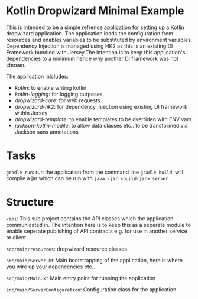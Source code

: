 # Kotlin Dropwizard Minimal Example

This is intended to be a simple refrence application for setting up a Kotlin dropwizard application.
The application loads the configuration from resources and enables variables to be substituted by environment variables. Dependency Injection is managed using HK2 as this is an existing DI Framework bundled with Jersey.The intention is to keep this application's dependencies to a minimum hence why another DI framework was not chosen.

The application inlcludes:
* _kotlin_: to enable writing kotlin
* _kotlin-logging_: for logging purposes
* _dropwizard-core_: for web requests
* _dropwizard-hk2_: for dependency injection using existing DI framework within Jersey
* _dropwizard-template_: to enable templates to be overriden with ENV vars
* _jackson-kotlin-modile_: to allow data classes etc.. to be transformed via Jackson sans annotations

# Tasks

`gradle run`: run the application from the command line
`gradle build`: will compile a jar which can be run with `java -jar <build-jar> server`

# Structure

`/api`: This sub project contains the API classes which the application communicated in. The intention here is to keep this as a seperate module to enable seperate publishing of API contracts e.g. for use in another service or client.

`src/main/resources`: dropwizard resource classes

`src/main/Server.kt` Main bootstrapping of the application, here is where you wire up your depencencies etc..

`src/main/Main.kt` Main entry point for running the application

`src/main/ServerConfiguration`: Configuration class for the application